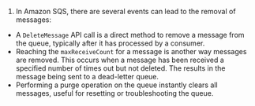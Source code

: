 1. In Amazon SQS, there are several events can lead to the removal of messages:
- A `DeleteMessage` API call is a direct method to remove a message from the queue, typically after it has processed by a consumer.
- Reaching the `maxReceiveCount` for a message is another way messages are removed. This occurs when a message has been received a specified number of times out but not deleted. The results in the message being sent to a dead-letter queue.
- Performing a purge operation on the queue instantly clears all messages, useful for resetting or troubleshooting the queue.